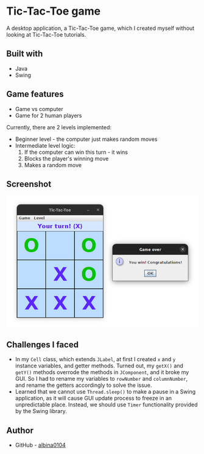 # Tic-Tac-Toe game

A desktop application, a Tic-Tac-Toe game, which I created myself without looking at Tic-Tac-Toe
tutorials.

## Built with

- Java
- Swing

## Game features

- Game vs computer
- Game for 2 human players

Currently, there are 2 levels implemented:

- Beginner level - the computer just makes random moves
- Intermediate level logic:
  1. If the computer can win this turn - it wins
  2. Blocks the player's winning move
  3. Makes a random move

## Screenshot

![](./screenshots/screenshot1.png)

## Challenges I faced

- In my `Cell` class, which extends `JLabel`, at first I created `x` and `y` instance variables, and getter methods.
Turned out, my `getX()` and `getY()` methods overrode the methods in `JComponent`, and it broke my GUI. So I had to
rename my variables to `rowNumber` and `columnNumber`, and rename the getters accordingly to solve the issue.
- Learned that we cannot use `Thread.sleep()` to make a pause in a Swing application, as it will cause GUI update 
process to freeze in an unpredictable place. Instead, we should use `Timer` functionality provided by the Swing library.

## Author

- GitHub - [albina0104](https://github.com/albina0104)